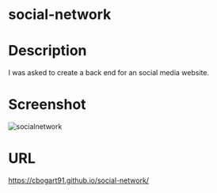 # social-network

# Description
I was asked to create a back end for an social media website.

# Screenshot
![socialnetwork](https://github.com/user-attachments/assets/a5a1b9b3-fb36-4346-b836-701265f97b73)

# URL
https://cbogart91.github.io/social-network/
